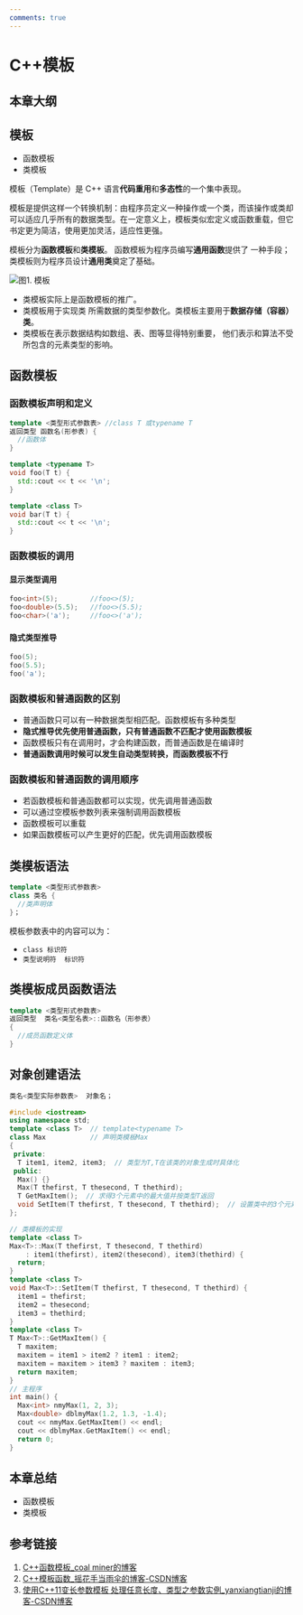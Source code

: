 ```yaml
---
comments: true
---
```


# C++模板

## 本章大纲

## 模板

- 函数模板
- 类模板

模板（Template）是 C++ 语言**代码重用**和**多态性**的一个集中表现。

模板是提供这样一个转换机制：由程序员定义一种操作或一个类，而该操作或类却可以适应几乎所有的数据类型。在一定意义上，模板类似宏定义或函数重载，但它书定更为简洁，使用更加灵活，适应性更强。

模板分为**函数模板**和**类模板**。 函数模板为程序员编写**通用函数**提供了 一种手段；类模板则为程序员设计**通用类**奠定了基础。

![图1. 模板](/img/ch22-01.png)

- 类模板实际上是函数模板的推广。
- 类模板用于实现类 所需数据的类型参数化。类模板主要用于**数据存储（容器）类**。 
- 类模板在表示数据结构如数组、表、图等显得特别重要， 他们表示和算法不受所包含的元素类型的影响。

## 函数模板

### 函数模板声明和定义

```cpp
template <类型形式参数表> //class T 或typename T
返回类型 函数名(形参表) {
  //函数体
}

template <typename T>
void foo(T t) {
  std::cout << t << '\n';
}

template <class T>
void bar(T t) {
  std::cout << t << '\n';
}
```

### 函数模板的调用

#### 显示类型调用

```cpp
foo<int>(5);		//foo<>(5);
foo<double>(5.5);	//foo<>(5.5);
foo<char>('a');		//foo<>('a');
```

#### 隐式类型推导

```cpp
foo(5);
foo(5.5);
foo('a');
```

### 函数模板和普通函数的区别

- 普通函数只可以有一种数据类型相匹配。函数模板有多种类型
- **隐式推导优先使用普通函数，只有普通函数不匹配才使用函数模板**
- 函数模板只有在调用时，才会构建函数，而普通函数是在编译时
- **普通函数调用时候可以发生自动类型转换，而函数模板不行** 

### 函数模板和普通函数的调用顺序

- 若函数模板和普通函数都可以实现，优先调用普通函数
- 可以通过空模板参数列表来强制调用函数模板
- 函数模板可以重载
- 如果函数模板可以产生更好的匹配，优先调用函数模板
## 类模板语法

```cpp
template <类型形式参数表>
class 类名 {
  //类声明体
}；
```

模板参数表中的内容可以为：

- `class 标识符`
- `类型说明符  标识符`

## 类模板成员函数语法

```cpp
template <类型形式参数表>
返回类型  类名<类型名表>::函数名（形参表）
{
  //成员函数定义体
}
```

## 对象创建语法

```cpp
类名<类型实际参数表>  对象名；
```

```cpp
#include <iostream>
using namespace std;
template <class T>  // template<typename T>
class Max           // 声明类模板Max
{
 private:
  T item1, item2, item3;  // 类型为T,T在该类的对象生成时具体化
 public:
  Max() {}
  Max(T thefirst, T thesecond, T thethird);
  T GetMaxItem();  // 求得3个元素中的最大值并按类型T返回
  void SetItem(T thefirst, T thesecond, T thethird);  // 设置类中的3个元素的值
};

// 类模板的实现
template <class T>
Max<T>::Max(T thefirst, T thesecond, T thethird)
    : item1(thefirst), item2(thesecond), item3(thethird) {
  return;
}
template <class T>
void Max<T>::SetItem(T thefirst, T thesecond, T thethird) {
  item1 = thefirst;
  item2 = thesecond;
  item3 = thethird;
}
template <class T>
T Max<T>::GetMaxItem() {
  T maxitem;
  maxitem = item1 > item2 ? item1 : item2;
  maxitem = maxitem > item3 ? maxitem : item3;
  return maxitem;
}
// 主程序
int main() {
  Max<int> nmyMax(1, 2, 3);
  Max<double> dblmyMax(1.2, 1.3, -1.4);
  cout << nmyMax.GetMaxItem() << endl;
  cout << dblmyMax.GetMaxItem() << endl;
  return 0;
}

```

## 本章总结

- 函数模板
- 类模板

## 参考链接

1. [C++函数模板_coal miner的博客](https://blog.csdn.net/weixin_44205961/article/details/126732413)
2. [C++模板函数_摇花手当雨伞的博客-CSDN博客](https://blog.csdn.net/weixin_45738899/article/details/120687055)
3. [使用C++11变长参数模板 处理任意长度、类型之参数实例_yanxiangtianji的博客-CSDN博客](https://blog.csdn.net/yanxiangtianji/article/details/21045525)

